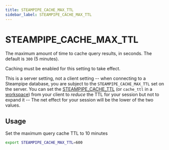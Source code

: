 ```yaml
---
title: STEAMPIPE_CACHE_MAX_TTL
sidebar_label: STEAMPIPE_CACHE_MAX_TTL
---
```


# STEAMPIPE_CACHE_MAX_TTL

The maximum amount of time to cache query results, in seconds. The default is `300` (5 minutes).

Caching must be enabled for this setting to take effect.

This is a server setting, not a client setting -- when connecting to a Steampipe database, you are subject to the `STEAMPIPE_CACHE_MAX_TTL` set on the server.  You can set the [STEAMPIPE_CACHE_TTL](reference/env-vars/steampipe_cache_ttl) (or `cache_ttl` in a [workspace](/docs/reference/config-files/workspace)) from your client to *reduce* the TTL for your session but not to expand it -- The net effect for your session will be the lower of the two values.


## Usage 
Set the maximum query cache TTL to 10 minutes
```bash
export STEAMPIPE_CACHE_MAX_TTL=600
```